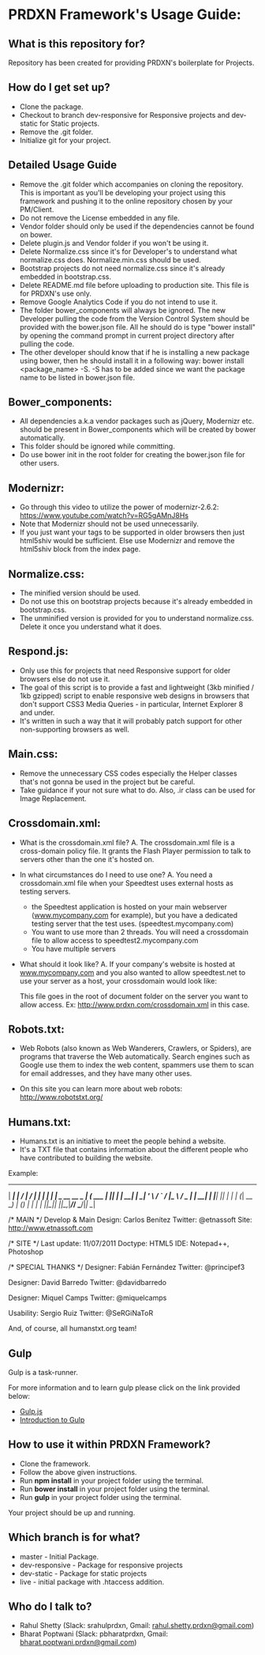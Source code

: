 # PRDXN Framework's Usage Guide: #

## What is this repository for? ##
Repository has been created for providing PRDXN's boilerplate for Projects.

## How do I get set up? ##
* Clone the package.
* Checkout to branch dev-responsive for Responsive projects and dev-static for Static projects.
* Remove the .git folder.
* Initialize git for your project.

## Detailed Usage Guide ##
- Remove the .git folder which accompanies on cloning the repository. This is important as you'll be developing your project using this framework and pushing it to the online repository chosen by your PM/Client.
- Do not remove the License embedded in any file.
- Vendor folder should only be used if the dependencies cannot be found on bower.
- Delete plugin.js and Vendor folder if you won't be using it.
- Delete Normalize.css since it's for Developer's to understand what normalize.css does. Normalize.min.css should be used.
- Bootstrap projects do not need normalize.css since it's already embedded in bootstrap.css.
- Delete README.md file before uploading to production site. This file is for PRDXN's use only.
- Remove Google Analytics Code if you do not intend to use it.
- The folder bower_components will always be ignored. The new Developer pulling the code from the Version Control System should be provided with the bower.json file. All he should do is type "bower install" by opening the command prompt in current project directory after pulling the code.
- The other developer should know that if he is installing a new package using bower, then he should install it in a following way: bower install <package_name> -S. -S has to be added since we want the package name to be listed in bower.json file.

## Bower_components: ##

- All dependencies a.k.a vendor packages such as jQuery, Modernizr etc. should be present in Bower_components which will be created by bower automatically.
- This folder should be ignored while committing.
- Do use bower init in the root folder for creating the bower.json file for other users.

## Modernizr: ##

- Go through this video to utilize the power of modernizr-2.6.2:
https://www.youtube.com/watch?v=RG5gAMnJ8Hs
- Note that Modernizr should not be used unnecessarily.
- If you just want your tags to be supported in older browsers then just html5shiv would be sufficient. Else use Modernizr and remove the html5shiv block from the index page.


## Normalize.css: ##

- The minified version should be used.
- Do not use this on bootstrap projects because it's already embedded in bootstrap.css.
- The unminified version is provided for you to understand normalize.css. Delete it once you understand what it does.


## Respond.js: ##

- Only use this for projects that need Responsive support for older browsers else do not use it.
- The goal of this script is to provide a fast and lightweight (3kb minified / 1kb gzipped) script to enable responsive web designs in browsers that don't support CSS3 Media Queries - in particular, Internet Explorer 8 and under.
- It's written in such a way that it will probably patch support for other non-supporting browsers as well.


## Main.css: ##

- Remove the unnecessary CSS codes especially the Helper classes that's not gonna be used in the project but be careful.
- Take guidance if your not sure what to do. Also, .ir class can be used for Image Replacement.


## Crossdomain.xml: ##

- What is the crossdomain.xml file?
A. The crossdomain.xml file is a cross-domain policy file. It grants the Flash Player permission to talk to servers other than the one it's hosted on.

- In what circumstances do I need to use one?
A. You need a crossdomain.xml file when your Speedtest uses external hosts as testing servers.

	- the Speedtest application is hosted on your main webserver (www.mycompany.com for example), but you have a dedicated testing server that the test uses. (speedtest.mycompany.com)
	- You want to use more than 2 threads. You will need a crossdomain file to allow access to speedtest2.mycompany.com
	- You have multiple servers

- What should it look like?
A. If your company's website is hosted at www.mycompany.com and you also wanted to allow speedtest.net to use your server as a host, your crossdomain would look like:

	<?xml version="1.0"?>
	<cross-domain-policy>
	    <allow-access-from domain="*.mycompany.com" />
	    <allow-access-from domain="*.speedtest.net" />
	</cross-domain-policy>

	This file goes in the root of document folder on the server you want to allow access. Ex: http://www.prdxn.com/crossdomain.xml in this case.

## Robots.txt: ##

- Web Robots (also known as Web Wanderers, Crawlers, or Spiders), are programs that traverse the Web automatically. Search engines such as Google use them to index the web content, spammers use them to scan for email addresses, and they have many other uses.

- On this site you can learn more about web robots: http://www.robotstxt.org/

## Humans.txt: ##

- Humans.txt is an initiative to meet the people behind a website.
- It's a TXT file that contains information about the different people who have contributed to building the website.

Example:
 ______ _                    _____        __ _
 |  ____| |                  / ____|      / _| |
 | |__  | |_ _ __   __ _ ___| (___   ___ | |_| |_
 |  __| | __| '_ \ / _` / __|\___ \ / _ \|  _| __|
 | |____| |_| | | | (_| \__ \____) | (_) | | | |_
 |______|\__|_| |_|\__,_|___/_____/ \___/|_|  \__|

/* MAIN */
  Develop & Main Design: Carlos Benítez
  Twitter: @etnassoft
  Site: http://www.etnassoft.com

/* SITE */
  Last update: 11/07/2011
  Doctype: HTML5
  IDE: Notepad++, Photoshop

/* SPECIAL THANKS */
  Designer: Fabián Fernández
  Twitter: @principef3

  Designer: David Barredo
  Twitter: @davidbarredo

  Designer: Miquel Camps
  Twitter: @miquelcamps

  Usability: Sergio Ruiz
  Twitter: @SeRGiNaToR

  And, of course, all humanstxt.org team!

## Gulp ##
Gulp is a task-runner.

For more information and to learn gulp please click on the link provided below:


* [Gulp.js](http://gulpjs.com/)
* [Introduction to Gulp](https://www.youtube.com/watch?v=dwSLFai8ovQ)

## How to use it within PRDXN Framework? ##
* Clone the framework.
* Follow the above given instructions.
* Run **npm install** in your project folder using the terminal.
* Run **bower install** in your project folder using the terminal.
* Run **gulp** in your project folder using the terminal.

Your project should be up and running.

## Which branch is for what? ##

* master - Initial Package.
* dev-responsive - Package for responsive projects
* dev-static - Package for static projects
* live - initial package with .htaccess addition.

## Who do I talk to? ##
* Rahul Shetty (Slack: srahulprdxn, Gmail: rahul.shetty.prdxn@gmail.com)
* Bharat Poptwani (Slack: pbharatprdxn, Gmail: bharat.poptwani.prdxn@gmail.com)